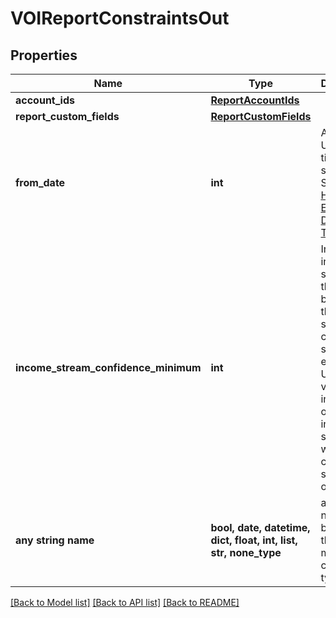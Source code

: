 # VOIReportConstraintsOut


## Properties
Name | Type | Description | Notes
------------ | ------------- | ------------- | -------------
**account_ids** | [**ReportAccountIds**](ReportAccountIds.md) |  | [optional] 
**report_custom_fields** | [**ReportCustomFields**](ReportCustomFields.md) |  | [optional] 
**from_date** | **int** | A date in Unix epoch time (in seconds). See: [Handling Epoch Dates and Times](https://developer.mastercard.com/open-banking-us/documentation/codes-and-formats/). | [optional] 
**income_stream_confidence_minimum** | **int** | Include income streams in the report, based on the income stream&#39;s confidence score. For example, Use the value 50 to include only income streams with a confidence score of 50 or higher. | [optional] 
**any string name** | **bool, date, datetime, dict, float, int, list, str, none_type** | any string name can be used but the value must be the correct type | [optional]

[[Back to Model list]](../README.md#documentation-for-models) [[Back to API list]](../README.md#documentation-for-api-endpoints) [[Back to README]](../README.md)



